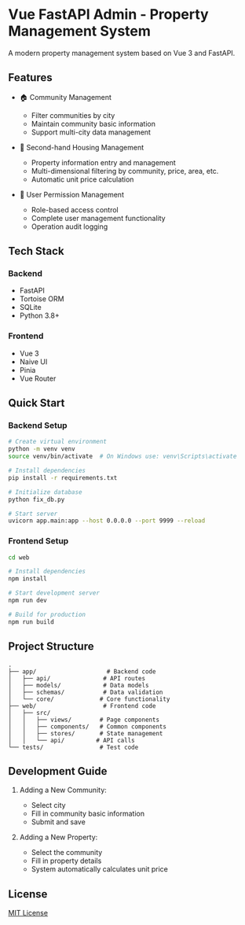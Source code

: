 # Vue FastAPI Admin - Property Management System

A modern property management system based on Vue 3 and FastAPI.

## Features

- 🏠 Community Management
  - Filter communities by city
  - Maintain community basic information
  - Support multi-city data management

- 🏢 Second-hand Housing Management
  - Property information entry and management
  - Multi-dimensional filtering by community, price, area, etc.
  - Automatic unit price calculation

- 👥 User Permission Management
  - Role-based access control
  - Complete user management functionality
  - Operation audit logging

## Tech Stack

### Backend
- FastAPI
- Tortoise ORM
- SQLite
- Python 3.8+

### Frontend
- Vue 3
- Naive UI
- Pinia
- Vue Router

## Quick Start

### Backend Setup

```bash
# Create virtual environment
python -m venv venv
source venv/bin/activate  # On Windows use: venv\Scripts\activate

# Install dependencies
pip install -r requirements.txt

# Initialize database
python fix_db.py

# Start server
uvicorn app.main:app --host 0.0.0.0 --port 9999 --reload
```

### Frontend Setup

```bash
cd web

# Install dependencies
npm install

# Start development server
npm run dev

# Build for production
npm run build
```

## Project Structure

```
.
├── app/                    # Backend code
│   ├── api/               # API routes
│   ├── models/            # Data models
│   ├── schemas/           # Data validation
│   └── core/             # Core functionality
├── web/                   # Frontend code
│   ├── src/              
│   │   ├── views/        # Page components
│   │   ├── components/   # Common components
│   │   ├── stores/       # State management
│   │   └── api/         # API calls
└── tests/                # Test code
```

## Development Guide

1. Adding a New Community:
   - Select city
   - Fill in community basic information
   - Submit and save

2. Adding a New Property:
   - Select the community
   - Fill in property details
   - System automatically calculates unit price

## License

[MIT License](LICENSE)